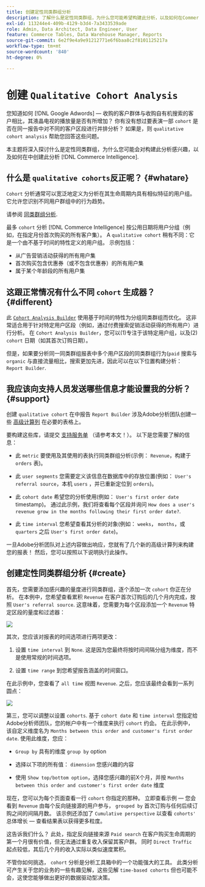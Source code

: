```yaml
---
title: 创建定性同类群组分析
description: 了解什么是定性同类群组，为什么您可能希望构建此分析，以及如何在Commerce Intelligence中创建此分析。
exl-id: 113244e4-409b-4129-b3d4-7a3433539ade
role: Admin, Data Architect, Data Engineer, User
feature: Commerce Tables, Data Warehouse Manager, Reports
source-git-commit: 6e2f9e4a9e91212771e6f6baa8c2f8101125217a
workflow-type: tm+mt
source-wordcount: '840'
ht-degree: 0%

---
```


# 创建 `Qualitative Cohort Analysis`

您知道如何 [!DNL Google Adwords] — 收购的客户群体与收购自有机搜索的客户相比，其液晶电视的播放量是否有所增加？ 你有没有想过要表演一部 `cohort` 是否在同一报告中对不同的客户区段进行并排分析？ 如果是，则 `qualitative cohort analysis` 帮助您回答这些问题。

本主题将深入探讨什么是定性同类群组，为什么您可能会对构建此分析感兴趣，以及如何在中创建此分析 [!DNL Commerce Intelligence].

## 什么是 `qualitative cohorts`反正呢？ {#whatare}

`Cohort` 分析通常可以宽泛地定义为分析在其生命周期内具有相似特征的用户组。 它允许您识别不同用户群组中的行为趋势。

请参阅 [同类群组分析](https://www.cohortanalysis.com/).

最多 `cohort` 分析 [!DNL Commerce Intelligence] 按公用日期将用户分组（例如，在指定月份首次购买的所有客户集）。 A `qualitative cohort` 稍有不同：它是一个由不基于时间的特性定义的用户组。 示例包括：

* 从广告营销活动获得的所有用户集
* 首次购买包含优惠券（或不包含优惠券）的所有用户集
* 属于某个年龄段的所有用户集

## 这跟正常情况有什么不同 `cohort` 生成器？ {#different}

此 [`Cohort Analysis Builder`](../dev-reports/cohort-rpt-bldr.md) 使用基于时间的特性为分组同类群组而优化。 这非常适合用于针对特定用户区段（例如，通过付费搜索促销活动获得的所有用户）进行分析。 在 `Cohort Analysis Builder`，您可以(1)专注于该特定用户组，以及(2) `cohort` 日期（如其首次订购日期）。

但是，如果要分析同一同类群组报表中多个用户区段的同类群组行为(`paid` 搜索与 `organic` 与直接流量相比，搜索更加先进，因此可以在以下位置构建分析： `Report Builder`.

## 我应该向支持人员发送哪些信息才能设置我的分析？ {#support}

创建 `qualitative cohort` 在中报告 `Report Builder` 涉及Adobe分析团队创建一些 [高级计算列](../data-warehouse-mgr/creating-calculated-columns.md) 在必要的表格上。

要构建这些库，请提交 [支持服务单](https://experienceleague.adobe.com/docs/commerce-knowledge-base/kb/troubleshooting/miscellaneous/mbi-service-policies.html) （请参考本文！）。 以下是您需要了解的信息：

* 此 `metric` 要使用及其使用的表执行同类群组分析(示例： `Revenue`，构建于 `orders` 表)。

* 此 `user segments` 您需要定义该信息在数据库中的存放位置(例如： `User's referral source`，本机 `users` ，并已重新定位到 `orders`)。

* 此 `cohort date` 希望您的分析使用(例如： `User's first order date` timestamp)。 通过此示例，我们将查看每个区段并询问 `How does a user's revenue grow in the months following their first order date?`.

* 此 `time interval` 您希望查看其分析的对象(例如： `weeks`， `months`，或 `quarters` 之后 `User's first order date`)。

一旦Adobe分析团队对上述内容做出响应，您就有了几个新的高级计算列来构建您的报表！ 然后，您可以按照以下说明执行此操作。

## 创建定性同类群组分析 {#create}

首先，您需要添加感兴趣的量度进行同类群组，逐个添加一次 `cohort` 你正在分析。 在本例中，您希望查看累积 `Revenue` 在客户首次订购后的几个月内完成，按照 `User's referral source`. 这意味着，您需要为每个区段添加一个 `Revenue` 特定区段的量度和过滤器：

![](../../assets/qualcohort1.gif)

其次，您应该对报表的时间选项进行两项更改：

1. 设置 `time interval` 到 `None`. 这是因为您最终将按时间间隔分组为维度，而不是使用常规的时间选项。

1. 设置 `time range` 到您希望报告涵盖的时间窗口。

在此示例中，您查看了 `all time` 视图 `Revenue`. 之后，您应该最终会看到一系列圆点：

![](../../assets/qualcohort2.gif)

第三，您可以调整以设置 `cohorts`. 基于 `cohort date` 和 `time interval` 您指定给Adobe分析师团队，您的帐户中有一个维度来执行 `cohort` 约会。 在此示例中，该自定义维度名为 `Months between this order and customer's first order date`. 使用此维度，您应：

* `Group by` 具有的维度 `group by` option

* 选择以下项的所有值： `dimension` 您感兴趣的内容

* 使用 `Show top/bottom option`，选择您感兴趣的前X个月，并按 `Months between this order and customer's first order date` 维度

现在，您可以为每个页面查看一行 `cohort` 你指定的那种。 立即查看示例 — 您会看到 `Revenue` 由每个反向链接源的用户参与， `grouped by` 首次订购与任何后续订购之间的间隔月数。 该示例还添加了 `Cumulative perspective` 以查看 `cohorts'` 总体增长 — 查看结果表以获得更多粒度。

这告诉我们什么？ 此处，指定反向链接来源 `Paid search` 在客户购买生命周期的第一个月很有价值，但无法通过重复收入保留其客户群。 同时 `Direct Traffic` 起点较低，其后几个月的收入实际以类似速度累积。

不管你如何挑选， `cohort` 分析是分析工具箱中的一个功能强大的工具。 此类分析可产生关于您的业务的一些有趣见解，这些见解 `time-based cohorts` 但也可能不会，这使您能够做出更好的数据驱动型决策。
